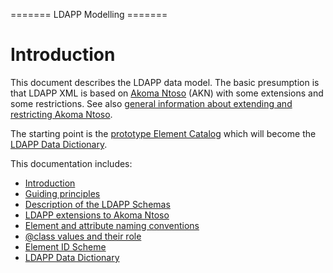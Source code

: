 \======= LDAPP Modelling =======

# Introduction

This document describes the LDAPP data model. The basic presumption is
that LDAPP XML is based on [Akoma Ntoso](http://www.akomantoso.org/)
(AKN) with some extensions and some restrictions. See also [general
information about extending and restricting Akoma
Ntoso](https://lists.oasis-open.org/archives/legaldocml/201512/msg00004/Extending_Akoma_Ntoso.pdf).

The starting point is the [prototype Element
Catalog](https://docs.google.com/spreadsheets/d/15YY9VpiqCyZ9PsqdoNts-NKg5v4goxfTWuaP2zxfNXQ/edit#gid=1496705114)
which will become the [LDAPP Data Dictionary](data-dictionary).

This documentation includes:

  - [Introduction](modelling)
  - [Guiding principles](principles)
  - [Description of the LDAPP Schemas](schema-description)
  - [LDAPP extensions to Akoma Ntoso](ldapp-extensions)
  - [Element and attribute naming conventions](naming-conventions)
  - [@class values and their role](type)
  - [Element ID Scheme](id-scheme)
  - [LDAPP Data Dictionary](data-dictionary.md)
